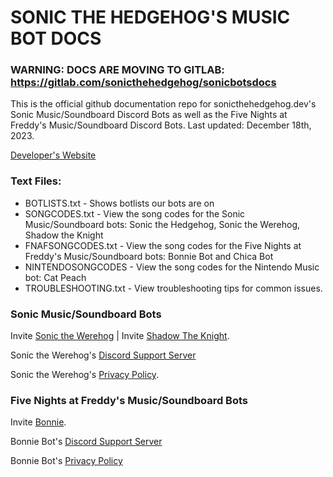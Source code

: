 # SONIC THE HEDGEHOG'S MUSIC BOT DOCS

### WARNING: DOCS ARE MOVING TO GITLAB: https://gitlab.com/sonicthehedgehog/sonicbotsdocs

This is the official github documentation repo for sonicthehedgehog.dev's Sonic Music/Soundboard Discord Bots as well as the Five Nights at Freddy's Music/Soundboard Discord Bots. Last updated: December 18th, 2023.

[Developer's Website](https://sonicthedev.glitch.me)

### Text Files:

- BOTLISTS.txt - Shows botlists our bots are on
- SONGCODES.txt - View the song codes for the Sonic Music/Soundboard bots: Sonic the Hedgehog, Sonic the Werehog, Shadow the Knight
- FNAFSONGCODES.txt - View the song codes for the Five Nights at Freddy's Music/Soundboard bots: Bonnie Bot and Chica Bot
- NINTENDOSONGCODES - View the song codes for the Nintendo Music bot: Cat Peach
- TROUBLESHOOTING.txt - View troubleshooting tips for common issues.

### Sonic Music/Soundboard Bots

Invite [Sonic the Werehog](https://discord.com/oauth2/authorize?client_id=823697477374050305&permissions=0&scope=bot) | Invite [Shadow The Knight](https://discord.com/oauth2/authorize?client_id=982879832440451122&permissions=0&scope=bot).

Sonic the Werehog's [Discord Support Server](https://discord.gg/j9Tt7h2UkG)

Sonic the Werehog's [Privacy Policy](https://sonicdiscordbot.weebly.com/sonic-privacy.html).

### Five Nights at Freddy's Music/Soundboard Bots

Invite [Bonnie](https://discord.com/oauth2/authorize?client_id=1096332456539455608&permissions=0&scope=bot).

Bonnie Bot's [Discord Support Server](https://discord.gg/j9Tt7h2UkG)

Bonnie Bot's [Privacy Policy](https://sonicthedev.glitch.me/fnafbotprivacy.html)